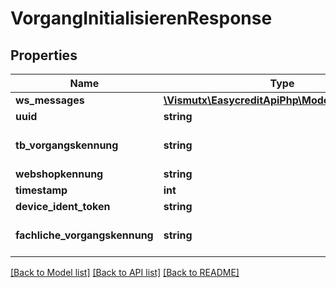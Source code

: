 # VorgangInitialisierenResponse

## Properties
Name | Type | Description | Notes
------------ | ------------- | ------------- | -------------
**ws_messages** | [**\Vismutx\EasycreditApiPhp\Model\WsMessages**](WsMessages.md) |  | [optional] 
**uuid** | **string** |  | [optional] 
**tb_vorgangskennung** | **string** | technical transaction id | [optional] 
**webshopkennung** | **string** |  | [optional] 
**timestamp** | **int** |  | [optional] 
**device_ident_token** | **string** |  | [optional] 
**fachliche_vorgangskennung** | **string** | commercial transaction id | [optional] 

[[Back to Model list]](../README.md#documentation-for-models) [[Back to API list]](../README.md#documentation-for-api-endpoints) [[Back to README]](../README.md)



